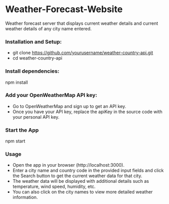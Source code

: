 # Weather-Forecast-Website
Weather forecast server that displays current weather details and current weather details of any city name entered.

### Installation and Setup:
- git clone https://github.com/yourusername/weather-country-api.git
- cd weather-country-api

### Install dependencies:
npm install

### Add your OpenWeatherMap API key:
- Go to OpenWeatherMap and sign up to get an API key.
- Once you have your API key, replace the apiKey in the source code with your personal API key.

### Start the App
npm start

### Usage
- Open the app in your browser (http://localhost:3000).
- Enter a city name and country code in the provided input fields and click the Search button to get the current weather data for that city.
- The weather data will be displayed with additional details such as temperature, wind speed, humidity, etc.
- You can also click on the city names to view more detailed weather information.

